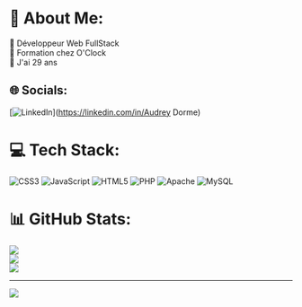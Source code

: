 # 💫 About Me:
🔭 Développeur Web FullStack<br>👯 Formation chez O'Clock<br>💬 J'ai 29 ans<br>


## 🌐 Socials:
[![LinkedIn](https://img.shields.io/badge/LinkedIn-%230077B5.svg?logo=linkedin&logoColor=white)](https://linkedin.com/in/Audrey Dorme) 

# 💻 Tech Stack:
![CSS3](https://img.shields.io/badge/css3-%231572B6.svg?style=for-the-badge&logo=css3&logoColor=white) ![JavaScript](https://img.shields.io/badge/javascript-%23323330.svg?style=for-the-badge&logo=javascript&logoColor=%23F7DF1E) ![HTML5](https://img.shields.io/badge/html5-%23E34F26.svg?style=for-the-badge&logo=html5&logoColor=white) ![PHP](https://img.shields.io/badge/php-%23777BB4.svg?style=for-the-badge&logo=php&logoColor=white) ![Apache](https://img.shields.io/badge/apache-%23D42029.svg?style=for-the-badge&logo=apache&logoColor=white) ![MySQL](https://img.shields.io/badge/mysql-%2300000f.svg?style=for-the-badge&logo=mysql&logoColor=white)
# 📊 GitHub Stats:
![](https://github-readme-stats.vercel.app/api?username=AudreyDorme&theme=default&hide_border=false&include_all_commits=false&count_private=false)<br/>
![](https://github-readme-streak-stats.herokuapp.com/?user=AudreyDorme&theme=default&hide_border=false)<br/>
![](https://github-readme-stats.vercel.app/api/top-langs/?username=AudreyDorme&theme=default&hide_border=false&include_all_commits=false&count_private=false&layout=compact)

---
[![](https://visitcount.itsvg.in/api?id=AudreyDorme&icon=2&color=9)](https://visitcount.itsvg.in)

<!-- Proudly created with GPRM ( https://gprm.itsvg.in ) -->

